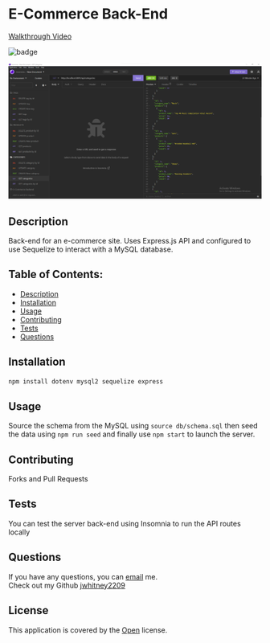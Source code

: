 
# E-Commerce Back-End
[Walkthrough Video](https://youtu.be/rtXMmxxbaMg)

![badge](https://img.shields.io/badge/License-Open-brightgreen)

![Screenshot](./src/screenshot.png)



## Description
Back-end for an e-commerce site. Uses Express.js API and configured to use Sequelize to interact with a MySQL database.

## Table of Contents:
- [ Description ](#description)
- [ Installation ](#installation)
- [ Usage ](#usage)
- [ Contributing ](#contributing)
- [ Tests ](#tests)
- [ Questions ](#questions)

## Installation
```sh
npm install dotenv mysql2 sequelize express
```

## Usage
Source the schema from the MySQL using `source db/schema.sql` then seed the data using `npm run seed` and finally use `npm start` to launch the server.

## Contributing
Forks and Pull Requests

## Tests
You can test the server back-end using Insomnia to run the API routes locally


## Questions
If you have any questions, you can [email](mailto:jwhitney.2209@icloud.com) me. <br />
Check out my Github [jwhitney2209](https://github.com/jwhitney2209)


## License
This application is covered by the [Open](https://opensource.org/licenses/Open) license.


